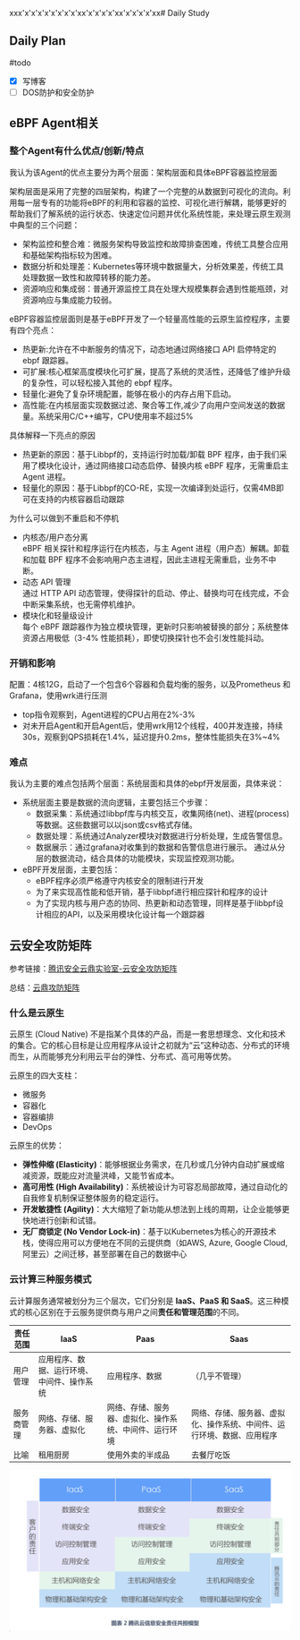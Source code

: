 xxx'x'x'x'x'x'x'x'x'xx'x'x'x'x'xx'x'x'x'x'xx# Daily Study
## Daily Plan
#todo
- [x] 写博客
- [ ] DOS防护和安全防护
## eBPF Agent相关
### 整个Agent有什么优点/创新/特点
我认为该Agent的优点主要分为两个层面：架构层面和具体eBPF容器监控层面

架构层面是采用了完整的四层架构，构建了一个完整的从数据到可视化的流向。利用每一层专有的功能将eBPF的利用和容器的监控、可视化进行解耦，能够更好的帮助我们了解系统的运行状态、快速定位问题并优化系统性能，来处理云原生观测中典型的三个问题：
- 架构监控和整合难：微服务架构导致监控和故障排查困难，传统工具整合应用和基础架构指标较为困难。
-  数据分析和处理差：Kubernetes等环境中数据量大，分析效果差，传统工具处理数据一致性和故障转移的能力差。
- 资源响应和集成弱：普通开源监控工具在处理大规模集群会遇到性能瓶颈，对资源响应与集成能力较弱。

eBPF容器监控层面则是基于eBPF开发了一个轻量高性能的云原生监控程序，主要有四个亮点：
- 热更新:允许在不中断服务的情况下，动态地通过网络接口 API 启停特定的 ebpf 跟踪器。
- 可扩展:核心框架高度模块化可扩展，提高了系统的灵活性，还降低了维护升级的复杂性，可以轻松接入其他的 ebpf 程序。
- 轻量化:避免了复杂环境配置，能够在极小的内存占用下启动。
- 高性能:在内核层面实现数据过滤、聚合等工作,减少了向用户空间发送的数据量。系统采用C/C++编写，CPU使用率不超过5%

具体解释一下亮点的原因
- 热更新的原因：基于Libbpf的，支持运行时加载/卸载 BPF 程序，由于我们采用了模块化设计，通过网络接口动态启停、替换内核 eBPF 程序，无需重启主 Agent 进程。
- 轻量化的原因：基于Libbpf的CO-RE，实现一次编译到处运行，仅需4MB即可在支持的内核容器启动跟踪

为什么可以做到不重启和不停机
- 内核态/用户态分离  
    eBPF 相关探针和程序运行在内核态，与主 Agent 进程（用户态）解耦。卸载和加载 BPF 程序不会影响用户态主进程，因此主进程无需重启，业务不中断。
- 动态 API 管理  
    通过 HTTP API 动态管理，使得探针的启动、停止、替换均可在线完成，不会中断采集系统，也无需停机维护。
- 模块化和轻量级设计  
    每个 eBPF 跟踪器作为独立模块管理，更新时只影响被替换的部分；系统整体资源占用极低（3-4% 性能损耗），即使切换探针也不会引发性能抖动。

### 开销和影响
配置：4核12G，启动了一个包含6个容器和负载均衡的服务，以及Prometheus 和 Grafana，使用wrk进行压测
- top指令观察到，Agent进程的CPU占用在2%-3%
- 对未开启Agent和开启Agent后，使用wrk用12个线程，400并发连接，持续30s，观察到QPS损耗在1.4%，延迟提升0.2ms，整体性能损失在3%~4%

### 难点
我认为主要的难点包括两个层面：系统层面和具体的ebpf开发层面，具体来说：
- 系统层面主要是数据的流向逻辑，主要包括三个步骤：
	- 数据采集：系统通过libbpf库与内核交互，收集网络(net)、进程(process)等数据。这些数据可以以json或csv格式存储。
	- 数据处理：系统通过Analyzer模块对数据进行分析处理，生成告警信息。
	- 数据展示：通过grafana对收集到的数据和告警信息进行展示。 通过从分层的数据流动，结合具体的功能模块，实现监控观测功能。
- eBPF开发层面，主要包括：
	- eBPF程序必须严格遵守内核安全的限制进行开发
	- 为了来实现高性能和低开销，基于libbpf进行相应探针和程序的设计
	- 为了实现内核与用户态的协同、热更新和动态管理，同样是基于libbpf设计相应的API，以及采用模块化设计每一个跟踪器

## 云安全攻防矩阵

参考链接：[腾讯安全云鼎实验室-云安全攻防矩阵](https://cloudsec.tencent.com/home/)

总结：[云鼎攻防矩阵](../Misc/Security/Web安全/云鼎攻防矩阵.md)
### 什么是云原生
云原生 (Cloud Native) 不是指某个具体的产品，而是一套思想理念、文化和技术的集合。它的核心目标是让应用程序从设计之初就为“云”这种动态、分布式的环境而生，从而能够充分利用云平台的弹性、分布式、高可用等优势。

云原生的四大支柱：
- 微服务
- 容器化
- 容器编排
- DevOps

云原生的优势：
- **弹性伸缩 (Elasticity)**：能够根据业务需求，在几秒或几分钟内自动扩展或缩减资源，既能应对流量洪峰，又能节省成本。
- **高可用性 (High Availability)**：系统被设计为可容忍局部故障，通过自动化的自我修复机制保证整体服务的稳定运行。
- **开发敏捷性 (Agility)**：大大缩短了新功能从想法到上线的周期，让企业能够更快地进行创新和试错。
- **无厂商锁定 (No Vendor Lock-in)**：基于以Kubernetes为核心的开源技术栈，使得应用可以方便地在不同的云提供商（如AWS, Azure, Google Cloud, 阿里云）之间迁移，甚至部署在自己的数据中心

### 云计算三种服务模式
云计算服务通常被划分为三个层次，它们分别是 **IaaS、PaaS 和 SaaS**。这三种模式的核心区别在于云服务提供商与用户之间**责任和管理范围**的不同。

| 责任范围  | IaaS                  | Paas                        | Saas                                |
| ----- | --------------------- | --------------------------- | ----------------------------------- |
| 用户管理  | 应用程序、数据、运行环境、中间件、操作系统 | 应用程序、数据                     | （几乎不管理）                             |
| 服务商管理 | 网络、存储、服务器、虚拟化         | 网络、存储、服务器、虚拟化、操作系统、中间件、运行环境 | 网络、存储、服务器、虚拟化、操作系统、中间件、运行环境、数据、应用程序 |
| 比喻    | 租用厨房                  | 使用外卖的半成品                    | 去餐厅吃饭                               |
![](attachments/1749953086069_d.png)